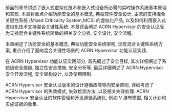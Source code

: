 
前面的章节讲述了嵌入式虚拟化技术和嵌入式设备所必需的实时操作系统基本原理和实现. 本章将重点介绍功能安全的基本概念, 典型软件安全设计, 主流的支持混合关键性系统 (Mixed Criticality System,MCS) 的虚拟化产品, 以及如何利用嵌入式虚拟化技术支持混合关键性系统. 本章还会阐述 ACRN Hypervisor 的安全认证版为支持混合关键性系统所做的相关安全分析, 安全设计, 安全流程.

本章阐述了功能安全的基本概念, 典型功能安全系统架构, 现有混合关键性系统方案, 重点介绍了面向混合关键性场景的 ACRN Hypervisor 功能认证实践.

在 ACRN Hypervisor 功能认证实践部分, 首先概述了安全目标, 其次详细阐述了系统级安全措施, 独立性安全措施, 安全分析等, 最后详细阐述了 ACRN Hypervisor 安全开发流程, 安全架构设计, 以及使用限制.

ACRN Hypervisor 安全认证版本的设计遵循故障导向安全原则, 详细考虑了 ACRN Hypervisor 的失效模式, 失效检测方法, 以及相关失效处理. ACRN Hypervisor 安全认证的软件管理和开发遵循系统化, 例如 V 瀑布模型, 相关计划和实施证据的收集.